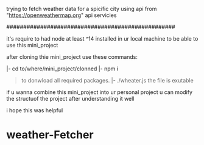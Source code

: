 
trying to fetch weather data for a spicific city using api 
from "https://openweathermap.org" api servicies

##################################################

it's require to had node at least ^14 installed in ur 
local machine to be able to use this mini_project


after cloning thie mini_project use these commands:

 |- cd  to/where/mini_project/clonned
 |- npm i
  > to donwload all required packages.
 |- ./wheater.js
  > the file is exutable 



if u wanna combine this mini_project into ur personal project u can modify the structuof the project after understanding it well

	
i hope this was helpful 
# weather-Fetcher  
